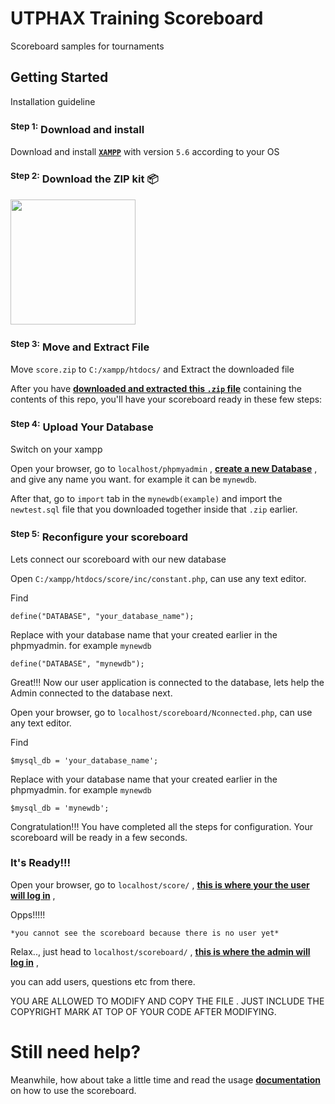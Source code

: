 # UTPHAX Training Scoreboard

Scoreboard samples for tournaments

## Getting Started

Installation guideline


### <sup>Step 1:</sup> Download and install

Download and install __[`XAMPP`](https://www.apachefriends.org/download.html)__ with version `5.6` according to your OS


### <sup>Step 2:</sup> Download the ZIP kit 📦

[<img src="http://i.imgur.com/UVPZoM0.png" width="200">](https://github.com/neonexxa/scoreboard/score.zip)


### <sup>Step 3:</sup> Move and Extract File

Move `score.zip` to `C:/xampp/htdocs/` and Extract the downloaded file

After you have __[downloaded and extracted this `.zip` file](https://github.com/neonexxa/scoreboard/score.zip)__ containing the contents of this repo, you'll have your scoreboard ready in these few steps:


### <sup>Step 4:</sup> Upload Your Database

Switch on your xampp 

Open your browser, go to `localhost/phpmyadmin` , __[create a new Database](http://webvaultwiki.com.au/(S(iungfwenvz2f5c55pioeinil))/Default.aspx?Page=Create-Mysql-Database-User-Phpmyadmin&NS=&AspxAutoDetectCookieSupport=1)__ , and give any name you want. for example it can be `mynewdb`. 

After that, go to `import` tab in the `mynewdb(example)` and import the `newtest.sql` file that you downloaded together inside that `.zip` earlier.


### <sup>Step 5:</sup> Reconfigure your scoreboard

Lets connect our scoreboard with our new database

Open `C:/xampp/htdocs/score/inc/constant.php`, can use any text editor. 

Find 

	define("DATABASE", "your_database_name");

Replace with your database name that your created earlier in the phpmyadmin. for example `mynewdb` 

	define("DATABASE", "mynewdb");

Great!!! Now our user application is connected to the database, lets help the Admin connected to the database next. 

Open your browser, go to `localhost/scoreboard/Nconnected.php`, can use any text editor.

Find 

	$mysql_db = 'your_database_name';

Replace with your database name that your created earlier in the phpmyadmin. for example `mynewdb` 

	$mysql_db = 'mynewdb';

Congratulation!!! You have completed all the steps for configuration. Your scoreboard will be ready in a few seconds. 

### It's Ready!!!

Open your browser, go to `localhost/score/` , __[this is where your the user will log in](http://localhost/score)__ , 

Opps!!!!! 

	*you cannot see the scoreboard because there is no user yet*

Relax.., just head to `localhost/scoreboard/` , __[this is where the admin will log in](http://localhost/scoreboard)__ , 

you can add users, questions etc from there. 

YOU ARE ALLOWED TO MODIFY AND COPY THE FILE . JUST INCLUDE THE COPYRIGHT MARK AT TOP OF YOUR CODE AFTER MODIFYING. 

# Still need help?

Meanwhile, how about take a little time and read the usage __[documentation](https://github.com/neonexxa/scoreboard/blob/master/USAGE.md)__ on how to use the scoreboard.



